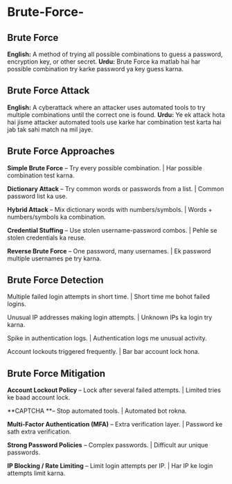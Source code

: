 # Brute-Force-

## Brute Force
**English:**
A method of trying all possible combinations to guess a password, encryption key, or other secret.
 **Urdu:**
Brute Force ka matlab hai har possible combination try karke password ya key guess karna.

## Brute Force Attack
**English:**
A cyberattack where an attacker uses automated tools to try multiple combinations until the correct one is found.
**Urdu:**
Ye ek attack hota hai jisme attacker automated tools use karke har combination test karta hai jab tak sahi match na mil jaye.

## Brute Force Approaches


**Simple Brute Force** – Try every possible combination. | Har possible combination test karna.

**Dictionary Attack** – Try common words or passwords from a list. | Common password list ka use.

**Hybrid Attack** – Mix dictionary words with numbers/symbols. | Words + numbers/symbols ka combination.

**Credential Stuffing** – Use stolen username-password combos. | Pehle se stolen credentials ka reuse.

**Reverse Brute Force** – One password, many usernames. | Ek password multiple usernames pe try karna.

## Brute Force Detection

Multiple failed login attempts in short time. | Short time me bohot failed logins.

Unusual IP addresses making login attempts. | Unknown IPs ka login try karna.

Spike in authentication logs. | Authentication logs me unusual activity.

Account lockouts triggered frequently. | Bar bar account lock hona.

## Brute Force Mitigation


**Account Lockout Policy** – Lock after several failed attempts. | Limited tries ke baad account lock.

**CAPTCHA **– Stop automated tools. | Automated bot rokna.

**Multi-Factor Authentication (MFA)** – Extra verification layer. | Password ke sath extra verification.

**Strong Password Policies** – Complex passwords. | Difficult aur unique passwords.

**IP Blocking / Rate Limiting** – Limit login attempts per IP. | Har IP ke login attempts limit karna.
